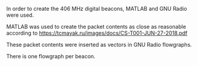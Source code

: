 In order to create the 406 MHz digital beacons, MATLAB and GNU Radio were used. 

MATLAB was used to create the packet contents as close as reasonable according to https://tcmayak.ru/images/docs/CS-T001-JUN-27-2018.pdf

These packet contents were inserted as vectors in GNU Radio flowgraphs.

There is one flowgraph per beacon. 

